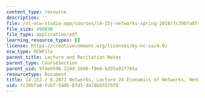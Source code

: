 ```yaml
---
content_type: resource
description: ''
file: /ol-ocw-studio-app/courses/14-15j-networks-spring-2018/fc39bfa8fcbf54db87d1d47db935f979_MIT14_15JS18_lec24.pdf
file_size: 450830
file_type: application/pdf
learning_resource_types: []
license: https://creativecommons.org/licenses/by-nc-sa/4.0/
ocw_type: OCWFile
parent_title: Lecture and Recitation Notes
parent_type: CourseSection
parent_uid: 9f4e8596-124d-1608-f9e6-b335a917765a
resourcetype: Document
title: 14.15J / 6.207J Networks, Lecture 24 Economics of Networks, Network Formation
uid: fc39bfa8-fcbf-54db-87d1-d47db935f979
---
```

